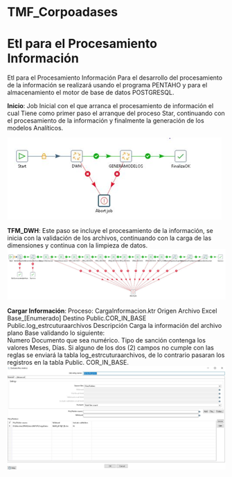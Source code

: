 # TMF_Corpoadases
# Etl para el Procesamiento Información
Etl para el Procesamiento Información
Para el desarrollo del procesamiento de la información se realizará usando el programa PENTAHO y para el almacenamiento el motor de base de datos POSTGRESQL.

<b>Inicio</b>:
Job Inicial con el que arranca el procesamiento de información el cual Tiene como primer paso el arranque del proceso Star,
continuando con el procesamiento de la información y finalmente la generación de los modelos Analíticos.

![alt text](https://github.com/dcelisPineda/TMF_Corpoadases/blob/main/IMG/Inicio.JPG)

<b>TFM_DWH</b>:
Este paso se incluye el procesamiento de la información, se inicia con la validación de los archivos, continuando con la carga de las dimensiones y continua con la limpieza de datos.
![alt text](https://github.com/dcelisPineda/TMF_Corpoadases/blob/main/IMG/dwh_inicio.JPG)

<b>Cargar Información</b>:
Proceso: CargaInformacion.ktr
Origen	Archivo Excel Base_[Enumerado]
Destino	Public.COR_IN_BASE
Public.log_estrcuturaarchivos
Descripción
Carga la información del archivo plano Base validando lo siguiente:        
Numero Documento que sea numérico.
Tipo de sanción contenga los valores Meses, Días.
Si alguno de los dos (2) campos no cumple con las reglas se enviará la tabla log_estrcuturaarchivos, 
de lo contrario pasaran los registros en la tabla Public. COR_IN_BASE.
![alt text](https://github.com/dcelisPineda/TMF_Corpoadases/blob/main/IMG/validador.JPG)
